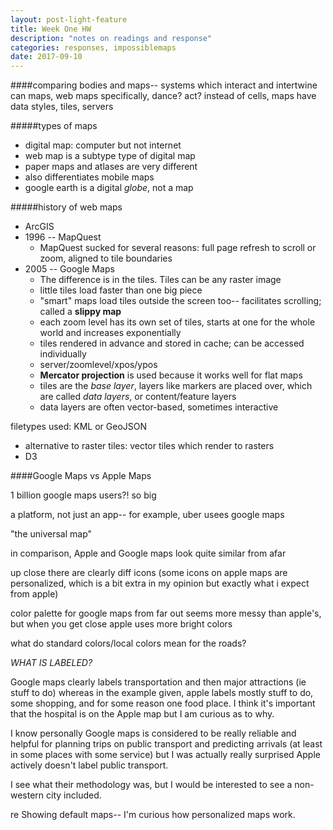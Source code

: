 ```yaml
---
layout: post-light-feature
title: Week One HW
description: "notes on readings and response"
categories: responses, impossiblemaps
date: 2017-09-10
---
```


####comparing bodies and maps-- systems which interact and intertwine
can maps, web maps specifically, dance? act?
instead of cells, maps have data
styles, tiles, servers

#####types of maps
* digital map: computer but not internet
* web map is a subtype type of digital map
* paper maps and atlases are very different
* also differentiates mobile maps
* google earth is a digital _globe_, not a map

#####history of web maps 
* ArcGIS
* 1996 -- MapQuest
  * MapQuest sucked for several reasons: full page refresh to scroll or zoom, aligned to tile boundaries
* 2005 -- Google Maps
  * The difference is in the tiles. Tiles can be any raster image
  * little tiles load faster than one big piece
  * "smart" maps load tiles outside the screen too-- facilitates scrolling; called a **slippy map**
  * each zoom level has its own set of tiles, starts at one for the whole world and increases exponentially
  * tiles rendered in advance and stored in cache; can be accessed individually
  * server/zoomlevel/xpos/ypos
  * **Mercator projection** is used because it works well for flat maps
  * tiles are the _base layer_, layers like markers are placed over, which are called _data layers_, or content/feature layers
  * data layers are often vector-based, sometimes interactive

filetypes used: KML or GeoJSON

* alternative to raster tiles: vector tiles which render to rasters
* D3

####Google Maps vs Apple Maps

1 billion google maps users?! so big

a platform, not just an app-- for example, uber usees google maps

"the universal map" 

in comparison, Apple and Google maps look quite similar from afar

up close there are clearly diff icons (some icons on apple maps are personalized, which is a bit extra in my opinion but exactly what i expect from apple) 

color palette for google maps from far out seems more messy than apple's, but when you get close apple uses more bright colors

what do standard colors/local colors mean for the roads?

_WHAT IS LABELED?_

Google maps clearly labels transportation and then major attractions (ie stuff to do) whereas in the example given, apple labels mostly stuff to do, some shopping, and for some reason one food place. I think it's important that the hospital is on the Apple map but I am curious as to why. 

I know personally Google maps is considered to be really reliable and helpful for planning trips on public transport and predicting arrivals (at least in some places with some service) but I was actually really surprised Apple actively doesn't label public transport. 

I see what their methodology was, but I would be interested to see a non-western city included.

re Showing default maps-- I'm curious how personalized maps work.



